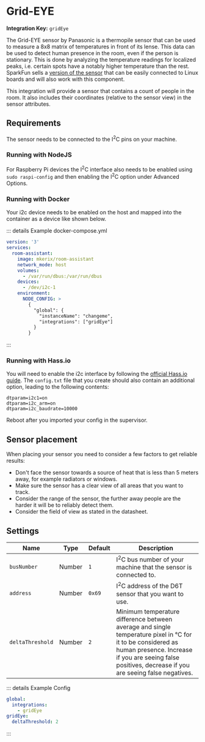 # Grid-EYE

**Integration Key:** `gridEye`

The Grid-EYE sensor by Panasonic is a thermopile sensor that can be used to measure a 8x8 matrix of temperatures in front of its lense. This data can be used to detect human presence in the room, even if the person is stationary. This is done by analyzing the temperature readings for localized peaks, i.e. certain spots have a notably higher temperature than the rest. SparkFun sells a [version of the sensor](https://www.sparkfun.com/products/14607) that can be easily connected to Linux boards and will also work with this component.

This integration will provide a sensor that contains a count of people in the room. It also includes their coordinates (relative to the sensor view) in the sensor attributes.

## Requirements

The sensor needs to be connected to the I<sup>2</sup>C pins on your machine.

### Running with NodeJS

For Raspberry Pi devices the I<sup>2</sup>C interface also needs to be enabled using `sudo raspi-config` and then enabling the I<sup>2</sup>C option under Advanced Options.

### Running with Docker

Your i2c device needs to be enabled on the host and mapped into the container as a device like shown below.

::: details Example docker-compose.yml

```yaml
version: '3'
services:
  room-assistant:
    image: mkerix/room-assistant
    network_mode: host
    volumes:
      - /var/run/dbus:/var/run/dbus
    devices:
      - /dev/i2c-1
    environment:
      NODE_CONFIG: >
        {
          "global": {
            "instanceName": "changeme",
            "integrations": ["gridEye"]
          }
        }
```

:::

### Running with Hass.io

You will need to enable the i2c interface by following the [official Hass.io guide](https://www.home-assistant.io/hassio/enable_i2c/). The `config.txt` file that you create should also contain an additional option, leading to the following contents:

```
dtparam=i2c1=on
dtparam=i2c_arm=on
dtparam=i2c_baudrate=10000
```

Reboot after you imported your config in the supervisor.

## Sensor placement

When placing your sensor you need to consider a few factors to get reliable results:

- Don't face the sensor towards a source of heat that is less than 5 meters away, for example radiators or windows.
- Make sure the sensor has a clear view of all areas that you want to track.
- Consider the range of the sensor, the further away people are the harder it will be to reliably detect them.
- Consider the field of view as stated in the datasheet.

## Settings

| Name             | Type   | Default | Description                                                  |
| ---------------- | ------ | ------- | ------------------------------------------------------------ |
| `busNumber`      | Number | `1`     | I<sup>2</sup>C bus number of your machine that the sensor is connected to. |
| `address`        | Number | `0x69`  | I<sup>2</sup>C address of the D6T sensor that you want to use. |
| `deltaThreshold` | Number | `2`     | Minimum temperature difference between average and single temperature pixel in &deg;C for it to be considered as human presence. Increase if you are seeing false positives, decrease if you are seeing false negatives. |

::: details Example Config

```yaml
global:
  integrations:
    - gridEye
gridEye:
  deltaThreshold: 2
```

:::

